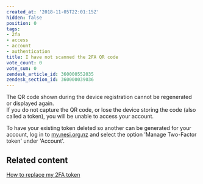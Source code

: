 ```yaml
---
created_at: '2018-11-05T22:01:15Z'
hidden: false
position: 0
tags:
- 2fa
- access
- account
- authentication
title: I have not scanned the 2FA QR code
vote_count: 0
vote_sum: 0
zendesk_article_id: 360000552035
zendesk_section_id: 360000039036
---
```


The QR code shown during the device registration cannot be regenerated
or displayed again.  
If you do not capture the QR code, or lose the device storing the code
(also called a token), you will be unable to access your account.

To have your existing token deleted so another can be generated for your
account, log in to [my.nesi.org.nz](https://my.nesi.org.nz) and select
the option 'Manage Two-Factor token' under 'Account'.

## Related content

[How to replace my 2FA
token](../../General/FAQs/How_to_replace_my_2FA_token.md)
